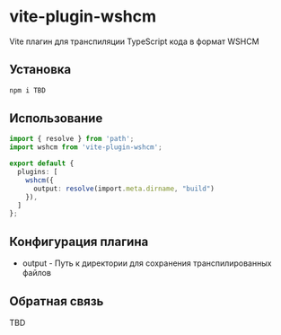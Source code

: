 # vite-plugin-wshcm

Vite плагин для транспиляции TypeScript кода в формат WSHCM

## Установка

```bash
npm i TBD
```

## Использование

```ts
import { resolve } from 'path';
import wshcm from 'vite-plugin-wshcm';

export default {
  plugins: [
    wshcm({
      output: resolve(import.meta.dirname, "build")
    }),
  ]
};
```

## Конфигурация плагина

- output - Путь к директории для сохранения транспилированных файлов

## Обратная связь

TBD